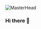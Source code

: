 ![MasterHead](https://media-exp1.licdn.com/dms/image/C5616AQGq9S3567CcvA/profile-displaybackgroundimage-shrink_350_1400/0/1636735799726?e=1642032000&v=beta&t=mtjj5YJp-x-1sXwz6nxQ01t1bdZUZamGuvFA-jn177E)

### Hi there 👋

<!--
**S-Vincent-CS/S-Vincent-CS** is a ✨ _special_ ✨ repository because its `README.md` (this file) appears on your GitHub profile.

Here are some ideas to get you started:

- 🔭 I’m currently working on ...
- 🌱 I’m currently learning ...
- 👯 I’m looking to collaborate on ...
- 🤔 I’m looking for help with ...
- 💬 Ask me about ...
- 📫 How to reach me: ...
- 😄 Pronouns: ...
- ⚡ Fun fact: ...
-->
